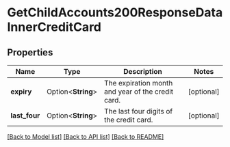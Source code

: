 # GetChildAccounts200ResponseDataInnerCreditCard

## Properties

Name | Type | Description | Notes
------------ | ------------- | ------------- | -------------
**expiry** | Option<**String**> | The expiration month and year of the credit card. | [optional]
**last_four** | Option<**String**> | The last four digits of the credit card. | [optional]

[[Back to Model list]](../README.md#documentation-for-models) [[Back to API list]](../README.md#documentation-for-api-endpoints) [[Back to README]](../README.md)


